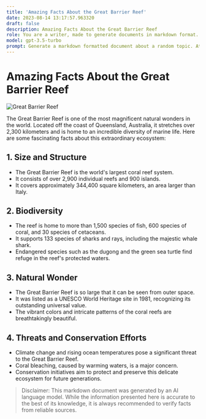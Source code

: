 ```yaml
---
title: 'Amazing Facts About the Great Barrier Reef'
date: 2023-08-14 13:17:57.963320
draft: false
description: Amazing Facts About the Great Barrier Reef
role: You are a writer, made to generate documents in markdown format. It is very important that all of the documents you generate are in valid markdown format.
model: gpt-3.5-turbo
prompt: Generate a markdown formatted document about a random topic. At the bottom, include a disclaimer explaining that the document was generated by you. The first line of the document should be the title. Make sure that the entire document is in proper markdown format, using a mix of various tags to make the document visually appealing.
---
```


# Amazing Facts About the Great Barrier Reef

![Great Barrier Reef](https://images.unsplash.com/photo-1557331551-318b3584270d)

The Great Barrier Reef is one of the most magnificent natural wonders in the world. Located off the coast of Queensland, Australia, it stretches over 2,300 kilometers and is home to an incredible diversity of marine life. Here are some fascinating facts about this extraordinary ecosystem:

## 1. Size and Structure
- The Great Barrier Reef is the world's largest coral reef system.
- It consists of over 2,900 individual reefs and 900 islands.
- It covers approximately 344,400 square kilometers, an area larger than Italy.

## 2. Biodiversity
- The reef is home to more than 1,500 species of fish, 600 species of coral, and 30 species of cetaceans.
- It supports 133 species of sharks and rays, including the majestic whale shark.
- Endangered species such as the dugong and the green sea turtle find refuge in the reef's protected waters.

## 3. Natural Wonder
- The Great Barrier Reef is so large that it can be seen from outer space.
- It was listed as a UNESCO World Heritage site in 1981, recognizing its outstanding universal value.
- The vibrant colors and intricate patterns of the coral reefs are breathtakingly beautiful.

## 4. Threats and Conservation Efforts
- Climate change and rising ocean temperatures pose a significant threat to the Great Barrier Reef.
- Coral bleaching, caused by warming waters, is a major concern.
- Conservation initiatives aim to protect and preserve this delicate ecosystem for future generations.

> Disclaimer: This markdown document was generated by an AI language model. While the information presented here is accurate to the best of its knowledge, it is always recommended to verify facts from reliable sources.